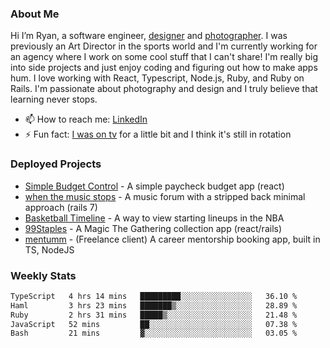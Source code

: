 ### About Me
Hi I’m Ryan, a software engineer, [designer](https://www.denvermullets.com/video) and [photographer](https://www.denvermullets.com/). I was previously an Art Director in the sports world and I'm currently working for an agency where I work on some cool stuff that I can't share! I'm really big into side projects and just enjoy coding and figuring out how to make apps hum. I love working with React, Typescript, Node.js, Ruby, and Ruby on Rails. I'm passionate about photography and design and I truly believe that learning never stops.

- 📫 How to reach me: [LinkedIn](https://www.linkedin.com/in/ryanvaznis)
- ⚡ Fun fact: [I was on tv](https://vimeo.com/381425882) for a little bit and I think it's still in rotation

### Deployed Projects
- [Simple Budget Control](https://simplebudgetcontrol.com/) - A simple paycheck budget app (react)
- [when the music stops](https://whenthemusicstops.net) - A music forum with a stripped back minimal approach (rails 7)
- [Basketball Timeline](https://basketball-timeline.com/?team=PHO&year=2023) - A way to view starting lineups in the NBA
- [99Staples](https://www.99staples.com/collections/denvermullets/9) - A Magic The Gathering collection app (react/rails)
- [mentumm](https://portal.mentumm.com/) - (Freelance client) A career mentorship booking app, built in TS, NodeJS

### Weekly Stats
<!--START_SECTION:waka-->

```txt
TypeScript   4 hrs 14 mins   █████████░░░░░░░░░░░░░░░░   36.10 %
Haml         3 hrs 23 mins   ███████▒░░░░░░░░░░░░░░░░░   28.89 %
Ruby         2 hrs 31 mins   █████▒░░░░░░░░░░░░░░░░░░░   21.48 %
JavaScript   52 mins         ██░░░░░░░░░░░░░░░░░░░░░░░   07.38 %
Bash         21 mins         ▓░░░░░░░░░░░░░░░░░░░░░░░░   03.05 %
```

<!--END_SECTION:waka-->
